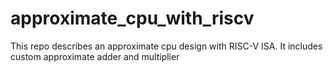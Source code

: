 # approximate_cpu_with_riscv
This repo describes an approximate cpu design with RISC-V ISA. It includes custom approximate adder and multiplier
